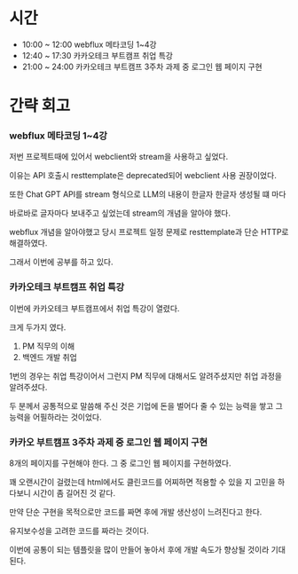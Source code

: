 # 시간
- 10:00 ~ 12:00 webflux 메타코딩 1~4강
- 12:40 ~ 17:30 카카오테크 부트캠프 취업 특강
- 21:00 ~ 24:00 카카오테크 부트캠프 3주차 과제 중 로그인 웹 페이지 구현

# 간략 회고

### webflux 메타코딩 1~4강
저번 프로젝트때에 있어서 webclient와 stream을 사용하고 싶었다.

이유는 API 호출시 resttemplate은 deprecated되어 webclient 사용 권장이었다.

또한 Chat GPT API를 stream 형식으로 LLM의 내용이 한글자 한글자 생성될 떄 마다

바로바로 글자마다 보내주고 싶었는데 stream의 개념을 알아야 했다.

webflux 개념을 알아야했고 당시 프로젝트 일정 문제로 resttemplate과 단순 HTTP로 해결하였다.

그래서 이번에 공부를 하고 있다.

### 카카오테크 부트캠프 취업 특강

이번에 카카오테크 부트캠프에서 취업 특강이 열렸다.

크게 두가지 였다.

1. PM 직무의 이해
2. 백엔드 개발 취업

1번의 경우는 취업 특강이어서 그런지 PM 직무에 대해서도 알려주셨지만 취업 과정을 알려주셨다.

두 분께서 공통적으로 말씀해 주신 것은 기업에 돈을 벌어다 줄 수 있는 능력을 쌓고 그 능력을 어필하라는 것이었다.

### 카카오 부트캠프 3주차 과제 중 로그인 웹 페이지 구현

8개의 페이지를 구현해야 한다. 그 중 로그인 웹 페이지를 구현하였다.

꽤 오랜시간이 걸렸는데 html에서도 클린코드를 어찌하면 적용할 수 있을 지 고민을 하다보니 시간이 좀 길어진 것 같다.

만약 단순 구현을 목적으로만 코드를 짜면 후에 개발 생산성이 느려진다고 한다.

유지보수성을 고려한 코드를 짜라는 것이다.

이번에 공통이 되는 템플릿을 많이 만들어 놓아서 후에 개발 속도가 향상될 것이라 기대된다.